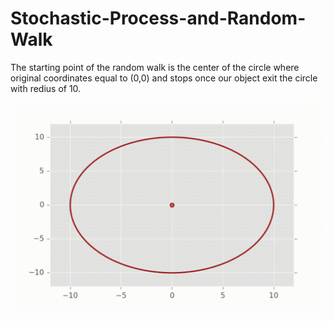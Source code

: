 # Stochastic-Process-and-Random-Walk

The starting point of the random walk is the center of the circle where original coordinates equal to (0,0) and stops once our object exit the circle with redius of 10. 

![](https://github.com/jqsheng94/Stochastic-Process-and-Random-Walk/blob/master/RandomWalk.gif)
